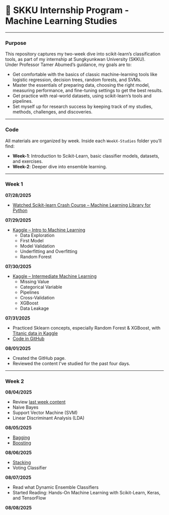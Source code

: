 # 🤖 SKKU Internship Program - Machine Learning Studies

<hr/>

### Purpose

This repository captures my two-week dive into scikit-learn’s classification tools,  as part of my internship at Sungkyunkwan University (SKKU).  
Under Professor Tamer Abumed’s guidance, my goals are to:

- Get comfortable with the basics of classic machine-learning tools like logistic regression, decision trees, random forests, and SVMs.
- Master the essentials of preparing data, choosing the right model, measuring performance, and fine-tuning settings to get the best results.
- Get practice with real-world datasets, using scikit-learn’s tools and pipelines.
- Set myself up for research success by keeping track of my studies, methods, challenges, and discoveries.

<hr/>

### Code

All materials are organized by week. Inside each `WeekX-Studies` folder you’ll find:

- **Week-1**: Introduction to Scikit-Learn, basic classifier models, datasets, and exercises.
- **Week-2**: Deeper dive into ensemble learning.

<hr/>

### Week 1

**07/28/2025**

- [Watched Scikit-learn Crash Course – Machine Learning Library for Python](https://youtu.be/0B5eIE_1vpU?si=oPDTxJgRbFVUdW5Z)

**07/29/2025**

- [Kaggle – Intro to Machine Learning](https://www.kaggle.com/learn/intro-to-machine-learning)  
  - Data Exploration  
  - First Model  
  - Model Validation  
  - Underfitting and Overfitting  
  - Random Forest

**07/30/2025**

- [Kaggle – Intermediate Machine Learning](https://www.kaggle.com/learn/intermediate-machine-learning)  
  - Missing Value  
  - Categorical Variable  
  - Pipelines  
  - Cross-Validation  
  - XGBoost  
  - Data Leakage

**07/31/2025**

- Practiced Sklearn concepts, especially Random Forest & XGBoost, with [Titanic data in Kaggle](https://www.kaggle.com/c/titanic/overview)
- [Code in GitHub](https://github.com/ycko725/SKKU-Internship-Yuchan-Ko/blob/main/Week1-Studies/SKKU_week1.ipynb)

**08/01/2025**

- Created the GitHub page.
- Reviewed the content I've studied for the past four days.

<hr/>

### Week 2

**08/04/2025**

- Review [last week content](https://www.kaggle.com/code/startupsci/titanic-data-science-solutions/notebook)
- Naive Bayes
- Support Vector Machine (SVM)
- Linear Discriminant Analysis (LDA)

**08/05/2025**

- [Bagging](https://www.kaggle.com/code/prashant111/bagging-vs-boosting)
- [Boosting](https://www.kaggle.com/code/prashant111/bagging-vs-boosting)

**08/06/2025**

- [Stacking](https://www.kaggle.com/code/arthurtok/introduction-to-ensembling-stacking-in-python)
- Voting Classifier

**08/07/2025**

- Read what Dynamic Ensemble Classifiers
- Started Reading: Hands-On Machine Learning with Scikit-Learn, Keras, and TensorFlow

**08/08/2025**
